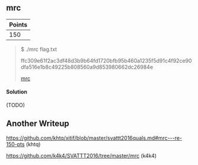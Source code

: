 ## mrc

| Points |
|--------|
| 150 |

> $ ./mrc flag.txt
>
> ffc309e61f2ac3df48d3b9b64fd1720bfb95b460a1235f5d91c4f92ce90dfa516e1b8c49225b808560a9d853980662dc26984e
>
> [mrc](https://github.com/TraiOi/CTF_WriteUp/blob/master/2016/SVATTT/Binary/mrc/mrc_1f856d2a199b4cbf010c491dfa4efb424b9deed2)

#### Solution

(TODO)

## Another Writeup

https://github.com/khtq/xitif/blob/master/svattt2016quals.md#mrc---re-150-pts (khtq)

https://github.com/k4k4/SVATTT2016/tree/master/mrc (k4k4)
